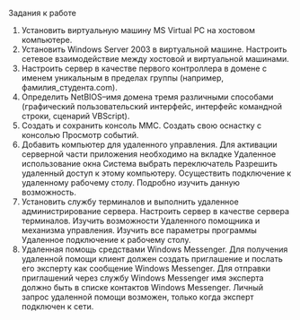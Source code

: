Задания к работе

1. Установить виртуальную машину MS Virtual PC на хостовом компьютере.
2. Установить Windows Server 2003 в виртуальной машине. Настроить сетевое взаимодействие между хостовой и виртуальной машинами.
3. Настроить сервер в качестве первого контроллера в домене с именем уникальным в пределах группы (например, фамилия_студента.com).
4. Определить NetBIOS–имя домена тремя различными способами (графический пользовательский интерфейс, интерфейс командной строки, сценарий VBScript).
5. Создать и сохранить консоль MMC. Создать свою оснастку с консолью Просмотр событий.
6. Добавить компьютер для удаленного управления. Для активации серверной части приложения необходимо на вкладке Удаленное использование окна Система выбрать переключатель Разрешить удаленный доступ к этому компьютеру. Осуществить подключение к удаленному рабочему столу. Подробно изучить данную возможность.
7. Установить службу терминалов и выполнить удаленное администрирование сервера. Настроить сервер в качестве сервера терминалов. Изучить возможности Удаленного помощника и механизма управления. Изучить все параметры программы Удаленное подключение к рабочему столу.
8. Удаленная помощь средствами Windows Messenger. Для получения удаленной помощи клиент должен создать приглашение и послать его эксперту как сообщение Windows Messenger. Для отправки приглашений через службу Windows Messenger имя эксперта должно быть в списке контактов Windows Messenger. Личный запрос удаленной помощи возможен, только когда эксперт подключен к сети.
